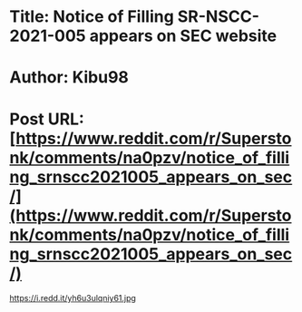 # Title: Notice of Filling SR-NSCC-2021-005 appears on SEC website
# Author: Kibu98
# Post URL: [https://www.reddit.com/r/Superstonk/comments/na0pzv/notice_of_filling_srnscc2021005_appears_on_sec/](https://www.reddit.com/r/Superstonk/comments/na0pzv/notice_of_filling_srnscc2021005_appears_on_sec/)


https://i.redd.it/yh6u3ulqniy61.jpg